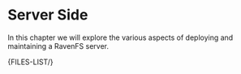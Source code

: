 ﻿# Server Side

In this chapter we will explore the various aspects of deploying and maintaining a RavenFS server.

{FILES-LIST/}